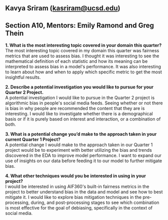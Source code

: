 ## Kavya Sriram (kasriram@ucsd.edu)

## Section A10, Mentors: Emily Ramond and Greg Thein

**1. What is the most interesting topic covered in your domain this quarter?**  
The most interesting topic covered in my domain this quarter was fairness metrics that are used to assess bias. I thought it was interesting to see the mathematical definition of each statistic and how its meaning can be interpreted to assess bias in a model's performance. It was also interesting to learn about how and when to apply which specific metric to get the most insightful results.

**2. Describe a potential investigation you would like to pursue for your Quarter 2 Project.**  
A potential investigation I would like to pursue in the Quarter 2 project is algorithmic bias in people's social media feeds. Seeing whether or not there is bias in why people are recommended the content that they are is interesting. I would like to investigate whether there is a demographical basis or if it is purely based on interest and interaction, or a combination of both.

**3. What is a potential change you’d make to the approach taken in your current Quarter 1 Project?**  
A potential change I would make to the approach taken in our Quarter 1 project would be to experiment with better utilizing the bias and trends discovered in the EDA to improve model performance. I want to expand our use of insights on our data before feeding it to our model to further mitigate bias.

**4. What other techniques would you be interested in using in your project?**  
I would be interested in using AIF360's built-in fairness metrics in the project to better understand bias in the data and model and see how to best mitigate it. I would like to explore bias mitigation techniques in the pre-processing, during, and post-processing stages to see which combination is most effective for the goal of debiasing, specifically in the context of social media.
